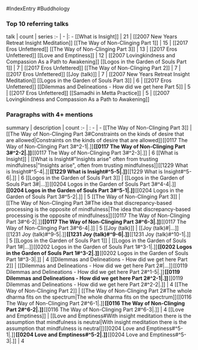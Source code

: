 #IndexEntry #Buddhology

### Top 10 referring talks
talk | count | series
:- | - |: -
[[What is Insight]] | 21 | [[2007 New Years Retreat Insight Meditation]]
[[The Way of Non-Clinging Part 1]] | 15 | [[2017 Eros Unfettered]]
[[The Way of Non-Clinging Part 3]] | 13 | [[2017 Eros Unfettered]]
[[Love and Emptiness]] | 12 | [[2007 Lovingkindness and Compassion As a Path to Awakening]]
[[Logos in the Garden of Souls Part 1]] | 7 | [[2017 Eros Unfettered]]
[[The Way of Non-Clinging Part 2]] | 7 | [[2017 Eros Unfettered]]
[[Joy (talk)]] | 7 | [[2007 New Years Retreat Insight Meditation]]
[[Logos in the Garden of Souls Part 3]] | 6 | [[2017 Eros Unfettered]]
[[Dilemmas and Delineations - How did we get here Part 5]] | 5 | [[2017 Eros Unfettered]]
[[Samadhi in Metta Practice]] | 5 | [[2007 Lovingkindness and Compassion As a Path to Awakening]]

### Paragraphs with 4+ mentions
summary | description | count
:- | : - | -
[[The Way of Non-Clinging Part 3]] | [[The Way of Non-Clinging Part 3#Constraints on the kinds of desire that are allowed\|Constraints on the kinds of desire that are allowed]] [[0117 The Way of Non-Clinging Part 3#^2-1\|.]] **[[0117 The Way of Non-Clinging Part 3#^2-2\|.]]** [[0117 The Way of Non-Clinging Part 3#^2-3\|.]] | 6
[[What is Insight]] | [[What is Insight#"Insights arise" often from trusting mindfulness\|"Insights arise", often from trusting mindfulness]] [[1229 What is Insight#^5-4\|.]] **[[1229 What is Insight#^5-5\|.]]** [[1229 What is Insight#^5-6\|.]] | 6
[[Logos in the Garden of Souls Part 3]] | [[Logos in the Garden of Souls Part 3#\|...]] [[0204 Logos in the Garden of Souls Part 3#^4-4\|.]] **[[0204 Logos in the Garden of Souls Part 3#^5-1\|.]]** [[0204 Logos in the Garden of Souls Part 3#^5-2\|.]] | 5
[[The Way of Non-Clinging Part 3]] | [[The Way of Non-Clinging Part 3#The idea that discrepancy-based processing is the opposite of mindfulness\|The idea that discrepancy-based processing is the opposite of mindfulness]] [[0117 The Way of Non-Clinging Part 3#^6-2\|.]] **[[0117 The Way of Non-Clinging Part 3#^6-3\|.]]** [[0117 The Way of Non-Clinging Part 3#^6-4\|.]] | 5
[[Joy (talk)]] | [[Joy (talk)#\|...]] [[1231 Joy (talk)#^9-5\|.]] **[[1231 Joy (talk)#^9-6\|.]]** [[1231 Joy (talk)#^10-1\|.]] | 5
[[Logos in the Garden of Souls Part 1]] | [[Logos in the Garden of Souls Part 1#\|...]] [[0202 Logos in the Garden of Souls Part 1#^3-1\|.]] **[[0202 Logos in the Garden of Souls Part 1#^3-2\|.]]** [[0202 Logos in the Garden of Souls Part 1#^3-3\|.]] | 4
[[Dilemmas and Delineations - How did we get here Part 2]] | [[Dilemmas and Delineations - How did we get here Part 2#\|...]] [[0119 Dilemmas and Delineations - How did we get here Part 2#^1-5\|.]] **[[0119 Dilemmas and Delineations - How did we get here Part 2#^2-1\|.]]** [[0119 Dilemmas and Delineations - How did we get here Part 2#^2-2\|.]] | 4
[[The Way of Non-Clinging Part 2]] | [[The Way of Non-Clinging Part 2#The whole dharma fits on the spectrum\|The whole dharma fits on the spectrum]] [[0116 The Way of Non-Clinging Part 2#^6-1\|.]] **[[0116 The Way of Non-Clinging Part 2#^6-2\|.]]** [[0116 The Way of Non-Clinging Part 2#^6-3\|.]] | 4
[[Love and Emptiness]] | [[Love and Emptiness#With insight meditation there is the assumption that mindfulness is neutral\|With insight meditation there is the assumption that mindfulness is neutral]] [[0204 Love and Emptiness#^5-1\|.]] **[[0204 Love and Emptiness#^5-2\|.]]** [[0204 Love and Emptiness#^5-3\|.]] | 4

